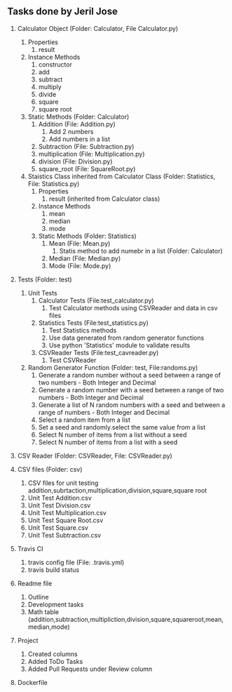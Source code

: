 ## Tasks done by Jeril Jose

1. Calculator Object (Folder: Calculator, File Calculator.py)
    1. Properties
        1. result
    2. Instance Methods
        1. constructor 
        2. add
        3. subtract
        4. multiply
        5. divide
        6. square
        7. square root
    3. Static Methods (Folder: Calculator)
        1. Addition (File: Addition.py)
            1. Add 2 numbers
            2. Add numbers in a list
        2. Subtraction (File: Subtraction.py)
        3. multiplication (File: Multiplication.py)
        4. division (File: Division.py)
        5. square_root (File: SquareRoot.py)
    2. Staistics Class inherited from Calculator Class (Folder: Statistics, File: Statistics.py)
        1. Properties
            1. result (inherited from Calculator class)
        2. Instance Methods
            1. mean 
            2. median
            3. mode
        3. Static Methods (Folder: Statistics)
            1. Mean (File: Mean.py)
                1. Statis method to add numebr in a list (Folder: Calculator) 
            2. Median (File: Median.py)
            3. Mode (File: Mode.py)
 2. Tests (Folder: test)
    1. Unit Tests
        1. Calculator Tests (File:test_calculator.py)
            1. Test Calculator methods using CSVReader and data in csv files
        2. Statistics Tests (File:test_statistics.py)
            1. Test Statistics methods
            2. Use data generated from random generator functions
            3. Use python 'Statistics' module to validate results
        3. CSVReader Tests (File:test_cavreader.py)
            1. Test CSVReader
    2. Random Generator Function (Folder: test, File:randoms.py)
        1. Generate a random number without a seed between a range of two numbers - Both Integer and Decimal
        2. Generate a random number with a seed between a range of two numbers - Both Integer and Decimal
        3. Generate a list of N random numbers with a seed and between a range of numbers - Both Integer and Decimal
        4. Select a random item from a list
        5. Set a seed and randomly.select the same value from a list
        6. Select N number of items from a list without a seed
        7. Select N number of items from a list with a seed
    
3. CSV Reader (Folder: CSVReader, File: CSVReader.py) 
4. CSV files (Folder: csv)
    1. CSV files for unit testing addition,subrtaction,multiplication,division,square,square root
      1. Unit Test Addition.csv
      2. Unit Test Division.csv
      3. Unit Test Multiplication.csv
      4. Unit Test Square Root.csv
      5. Unit Test Square.csv
      6. Unit Test Subtraction.csv
      
5. Travis CI
    1. travis config file (File: .travis.yml)
    2. travis build status 
6. Readme file
    1. Outline
    2. Development tasks
    3. Math table (addition,subtraction,multipliction,division,square,squareroot,mean,median,mode)
7. Project 
    1. Created columns
    2. Added ToDo Tasks 
    3. Added Pull Requests under Review column
8. Dockerfile 

